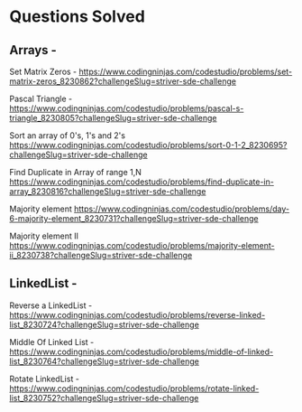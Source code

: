 # Questions Solved

## Arrays -
Set Matrix Zeros  - https://www.codingninjas.com/codestudio/problems/set-matrix-zeros_8230862?challengeSlug=striver-sde-challenge

Pascal Triangle - https://www.codingninjas.com/codestudio/problems/pascal-s-triangle_8230805?challengeSlug=striver-sde-challenge

Sort an array of 0's, 1's and 2's
https://www.codingninjas.com/codestudio/problems/sort-0-1-2_8230695?challengeSlug=striver-sde-challenge

Find Duplicate in Array of range 1,N
https://www.codingninjas.com/codestudio/problems/find-duplicate-in-array_8230816?challengeSlug=striver-sde-challenge

Majority element
https://www.codingninjas.com/codestudio/problems/day-6-majority-element_8230731?challengeSlug=striver-sde-challenge

Majority element II
https://www.codingninjas.com/codestudio/problems/majority-element-ii_8230738?challengeSlug=striver-sde-challenge

## LinkedList - 

Reverse a LinkedList - 
https://www.codingninjas.com/codestudio/problems/reverse-linked-list_8230724?challengeSlug=striver-sde-challenge

Middle Of Linked List - 
https://www.codingninjas.com/codestudio/problems/middle-of-linked-list_8230764?challengeSlug=striver-sde-challenge

Rotate LinkedList -
https://www.codingninjas.com/codestudio/problems/rotate-linked-list_8230752?challengeSlug=striver-sde-challenge
